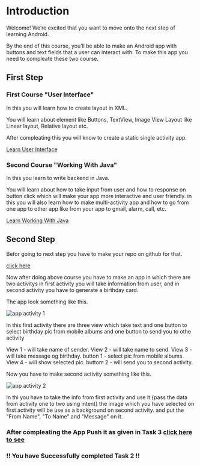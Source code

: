 # Introduction

Welcome! We’re excited that you want to move onto the next step of learning Android.

By the end of this course, you’ll be able to make an Android app with buttons and text fields that a user can interact with.
To make this app you need to compleate these two course.

## First Step

### First Course "User Interface"

In this you will learn how to create layout in XML.

You will learn about element like Buttons, TextView, Image View Layout like Linear layout, Relative layout etc.

After compleating this you will know to create a static single activity app.

[Learn User Interface](https://www.udacity.com/course/android-basics-user-interface--ud834)

### Second Course "Working With Java"

In this you learn to write backend in Java.

You will learn about how to take input from user and how to response on button click which will make your app more interactive and user friendly.
in this you will also learn how to make multi-activity app and how to go from one app to other app like from your app to gmail, alarm, call, etc.

[Learn Working With Java](https://www.udacity.com/course/android-basics-user-input--ud836)

## Second Step

Befor going to next step you have to make your repo on github for that.

[click here](https://github.com/technojam/pre-membership-task/tree/master/Android%20Task/Task3)

Now after doing above course you have to make an app in which there are two activitys
in first activity you will take information from user, and in second activity you have to
generate a birthday card.

The app look something like this.

![app activity 1]()

In this first activity there are three view which take text and one button to select birthday pic from mobile albums
and one button to send you to othe activity

View 1 - will take name of sender.
View 2 - will take name to send.
View 3 - will take message og birthday.
button 1 -  select pic from mobile albums.
View 4 - will show selected pic.
buttom 2 - will send you to second activity.

Now you have to make second activity something like this.

![app activity 2]()

In thi you have to take the info from first activity and use it {pass the data from activity one to two using intent}
the image which you have selected on first activity will be use as a background on second activity.
and put the "From Name", "To Name" and  "Message" on it.

### After compleating the App Push it as given in Task 3 [click here to see](https://github.com/technojam/pre-membership-task/blob/master/Android%20Task/Task3/Push_App_To_Github.md)

### !! You have Successfully completed Task 2 !!
